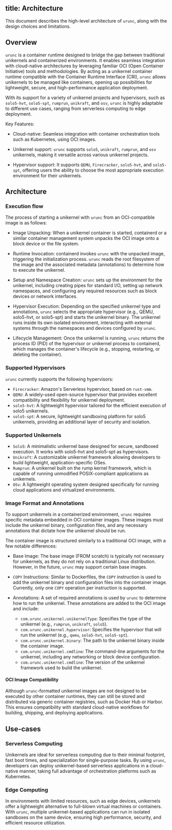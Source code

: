 title: Architecture
------

This document describes the high-level architecture of `urunc`, along with the
design choices and limitations.

## Overview

`urunc` is a container runtime designed to bridge the gap between traditional
unikernels and containerized environments. It enables seamless integration with
cloud-native architectures by leveraging familiar OCI (Open Container
Initiative) tools and methodologies. By acting as a unikernel container runtime
compatible with the Container Runtime Interface (CRI), `urunc` allows unikernels
to be managed like containers, opening up possibilities for lightweight,
secure, and high-performance application deployment.

With its support for a variety of unikernel projects and hypervisors, such as
`solo5-hvt`, `solo5-spt`, `rumprun`, `unikraft`, and `osv`, `urunc` is highly
adaptable to different use cases, ranging from serverless computing to edge
deployment.

Key Features:

- Cloud-native: Seamless integration with container orchestration tools such as
  Kubernetes, using OCI images.

- Unikernel support: `urunc` supports `solo5`, `unikraft`, `rumprun`, and `osv`
  unikernels, making it versatile across various unikernel projects.

- Hypervisor support: It supports `QEMU`, `Firecracker`, `solo5-hvt`, and
  `solo5-spt`, offering users the ability to choose the most appropriate
  execution environment for their unikernels.

## Architecture

### Execution flow

The process of starting a unikernel with `urunc` from an OCI-compatible image is
as follows:

- Image Unpacking: When a unikernel container is started, containerd or a
  similar container management system unpacks the OCI image onto a block device
  or the file system.

- Runtime Invocation: containerd invokes `urunc` with the unpacked image,
  triggering the initialization process. `urunc` reads the root filesystem of the
  image and the associated metadata (annotations) to determine how to execute the
  unikernel.

- Setup and Namespace Creation: `urunc` sets up the environment for the
  unikernel, including creating pipes for standard I/O, setting up network
  namespaces, and configuring any required resources such as block devices or
  network interfaces.

- Hypervisor Execution: Depending on the specified unikernel type and
  annotations, `urunc` selects the appropriate hypervisor (e.g., QEMU, solo5-hvt,
  or solo5-spt) and starts the unikernel binary. The unikernel runs inside its
  own isolated environment, interacting with external systems through the
  namespaces and devices configured by `urunc`.

- Lifecycle Management: Once the unikernel is running, `urunc` returns the
  process ID (PID) of the hypervisor or unikernel process to containerd, which
  manages the container's lifecycle (e.g., stopping, restarting, or deleting the
  container).

### Supported Hypervisors

`urunc` currently supports the following hypervisors:

- `Firecracker`: Amazon's Serverless hypervisor, based on `rust-vmm`.
- `QEMU`: A widely-used open-source hypervisor that provides excellent
compatibility and flexibility for unikernel deployment.
- `solo5-hvt`: A lightweight hypervisor tailored for the efficient execution of
solo5 unikernels.
- `solo5-spt`: A secure, lightweight sandboxing platform for solo5 unikernels,
providing an additional layer of security and isolation.

### Supported Unikernels

- `Solo5`: A minimalistic unikernel base designed for secure, sandboxed
execution. It works with solo5-hvt and solo5-spt as hypervisors.
- `Unikraft`: A customizable unikernel framework allowing developers to build
lightweight, application-specific OSes.
- `Rumprun`: A unikernel built on the rump kernel framework, which is capable of
running unmodified POSIX-compliant applications as unikernels.
- `OSv`: A lightweight operating system designed specifically for running cloud
applications and virtualized environments.

### Image Format and Annotations

To support unikernels in a containerized environment, `urunc` requires specific
metadata embedded in OCI container images. These images must include the
unikernel binary, configuration files, and any necessary annotations that
dictate how the unikernel should be run.

The container image is structured similarly to a traditional OCI image, with a
few notable differences:

- Base Image: The base image (FROM scratch) is typically not necessary for
  unikernels, as they do not rely on a traditional Linux distribution. However,
  in the future, `urunc` may support certain base images.

- `COPY` Instructions: Similar to Dockerfiles, the `COPY` instruction is used to
  add the unikernel binary and configuration files into the container image.
  Currently, only one `COPY` operation per instruction is supported.

- Annotations: A set of required annotations is used by `urunc` to determine how
  to run the unikernel. These annotations are added to the OCI image and
  include:

    - `com.urunc.unikernel.unikernelType`: Specifies the type of the unikernel (e.g., `rumprun`, `unikraft`, `solo5`).
    - `com.urunc.unikernel.hypervisor`: Specifies the hypervisor that will run the unikernel (e.g., `qemu`, `solo5-hvt`, `solo5-spt`).
    - `com.urunc.unikernel.binary`: The path to the unikernel binary inside the container image.
    - `com.urunc.unikernel.cmdline`: The command-line arguments for the unikernel, including any networking or block device configuration.
    - `com.urunc.unikernel.cmdline`: The version of the unikernel framework used to build the unikernel.


#### OCI Image Compatibility

Although `urunc`-formatted unikernel images are not designed to be executed by
other container runtimes, they can still be stored and distributed via generic
container registries, such as Docker Hub or Harbor. This ensures compatibility
with standard cloud-native workflows for building, shipping, and deploying
applications.

## Use-cases

### Serverless Computing

Unikernels are ideal for serverless computing due to their minimal footprint,
fast boot times, and specialization for single-purpose tasks. By using `urunc`,
developers can deploy unikernel-based serverless applications in a cloud-native
manner, taking full advantage of orchestration platforms such as Kubernetes.

### Edge Computing

In environments with limited resources, such as edge devices, unikernels offer
a lightweight alternative to full-blown virtual machines or containers. With
`urunc`, multiple unikernel-based applications can run in isolated sandboxes on
the same device, ensuring high performance, security, and efficient resource
utilization.


